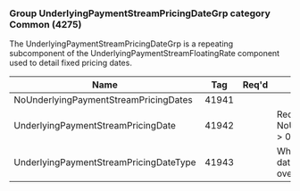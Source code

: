 ### Group UnderlyingPaymentStreamPricingDateGrp category Common (4275)

The UnderlyingPaymentStreamPricingDateGrp is a repeating subcomponent of the UnderlyingPaymentStreamFloatingRate component used to detail fixed pricing dates.

| Name                                   | Tag   | Req'd | Documentation                                                                                                                     |
|----------------------------------------|-------|----------|-------------------------------------------------------------------------------------------------------------------------------|
| NoUnderlyingPaymentStreamPricingDates  | 41941 |       |                                                                                                                                |
| UnderlyingPaymentStreamPricingDate     | 41942 |       | Required if NoUnderlyingPaymentStreamPricingDates(41941) > 0.                                                                     |
| UnderlyingPaymentStreamPricingDateType | 41943 |       | When specified it applies not only to the current date but to all subsequent dates in the group until overridden with a new type. |

